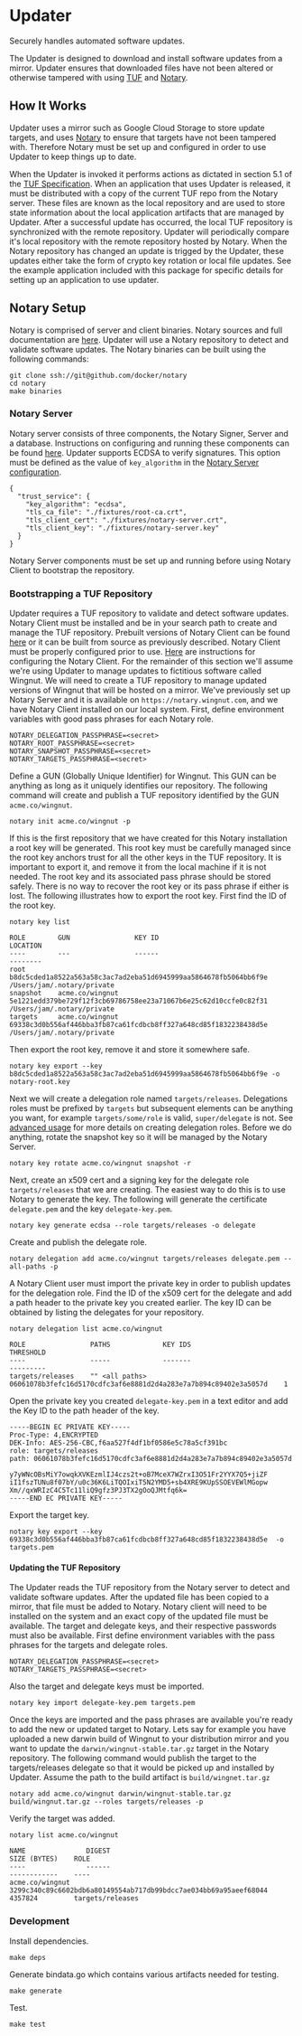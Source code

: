 # Updater

Securely handles automated software updates.

The Updater is designed to download and install software updates from a mirror. Updater ensures that downloaded files have not been altered or otherwise tampered with using [TUF](https://github.com/theupdateframework/tuf/blob/develop/docs/tuf-spec.txt) and  [Notary](https://github.com/docker/notary).

## How It Works

Updater uses a mirror such as Google Cloud Storage to store update targets, and uses [Notary](https://github.com/docker/notary) to ensure that targets have not been tampered with. Therefore Notary must be set up and configured in order to use Updater to keep things up to date.

When the Updater is invoked it performs actions as dictated in section 5.1 of the [TUF Specification](https://github.com/theupdateframework/tuf/blob/develop/docs/tuf-spec.txt). When an application that uses Updater is released, it must be distributed with a copy of the current TUF repo from the Notary server.  These files are known as the local repository and are used to store state information about the local application artifacts that are managed by Updater. After a successful update has occurred, the local TUF repository is synchronized with the remote repository. Updater will periodically compare it's local repository with the remote repository hosted by Notary.  When the Notary repository has changed an update is trigged by the Updater, these updates either take the form of crypto key rotation or local file updates. See the example application included with this package for specific details for setting up an application to use updater.

## Notary Setup

Notary is comprised of server and client binaries. Notary sources and full documentation are [here](https://github.com/docker/notary).  Updater will use a Notary repository to detect and validate software updates. The Notary binaries can be built using the following commands:

```
git clone ssh://git@github.com/docker/notary
cd notary
make binaries
```

### Notary Server

 Notary server consists of three components, the Notary Signer, Server and a database.  Instructions on configuring and running these components can be found [here](https://github.com/docker/notary/blob/master/docs/running_a_service.md).  Updater supports ECDSA to verify signatures.  This option must be defined as the value of `key_algorithm` in the [Notary Server configuration](https://github.com/docker/notary/blob/master/docs/reference/server-config.md).

 ```
 {
   "trust_service": {
     "key_algorithm": "ecdsa",
     "tls_ca_file": "./fixtures/root-ca.crt",
     "tls_client_cert": "./fixtures/notary-server.crt",
     "tls_client_key": "./fixtures/notary-server.key"
   }
 }
 ```

 Notary Server components must be set up and running before using Notary Client to bootstrap the repository.

### Bootstrapping a TUF Repository

Updater requires a TUF repository to validate and detect software updates. Notary Client must be installed and be in your search path to create and manage the TUF repository. Prebuilt versions of Notary Client can be found [here](https://github.com/docker/notary/releases) or it can be built from source as previously described. Notary Client must be properly configured prior to use. [Here](https://github.com/docker/notary/blob/master/docs/reference/client-config.md) are instructions for configuring the Notary Client. For the remainder of this section we'll assume we're using Updater to manage updates to fictitious software called Wingnut.  We will need to create a TUF repository to manage updated versions of Wingnut that will be hosted on a mirror.  We've previously set up Notary Server and it is available on `https://notary.wingnut.com`, and we have Notary Client installed on our local system.  First, define environment variables with good pass phrases for each Notary role.

```
NOTARY_DELEGATION_PASSPHRASE=<secret>
NOTARY_ROOT_PASSPHRASE=<secret>
NOTARY_SNAPSHOT_PASSPHRASE=<secret>
NOTARY_TARGETS_PASSPHRASE=<secret>
```

Define a GUN (Globally Unique Identifier) for Wingnut.  This GUN can be anything as long as it uniquely identifies our repository.  The following command will create and publish a TUF repository identified by the GUN `acme.co/wingnut`.

```
notary init acme.co/wingnut -p
```

If this is the first repository that we have created for this Notary installation a root key will be generated. This root key must be carefully managed since the root key anchors trust for all the other keys in the TUF repository. It is important to export it, and remove it from the local machine if it is not needed. The root key and its associated pass phrase should be stored safely. There is no way to recover the root key or its pass phrase if either is lost.  The following illustrates how to export the root key. First find the ID of the root key.

```
notary key list

ROLE        GUN                KEY ID                                                              LOCATION
----        ---                ------                                                              --------
root                           b8dc5cded1a8522a563a58c3ac7ad2eba51d6945999aa5864678fb5064bb6f9e    /Users/jam/.notary/private
snapshot    acme.co/wingnut    5e1221edd379be729f12f3cb69786758ee23a71067b6e25c62d10ccfe0c82f31    /Users/jam/.notary/private
targets     acme.co/wingnut    69338c3d0b556af446bba3fb87ca61fcdbcb8ff327a648cd85f1832238438d5e    /Users/jam/.notary/private
```

Then export the root key, remove it and store it somewhere safe.

```
notary key export --key b8dc5cded1a8522a563a58c3ac7ad2eba51d6945999aa5864678fb5064bb6f9e -o notary-root.key
```

Next we will create a delegation role named `targets/releases`. Delegations roles must be prefixed by `targets` but subsequent elements can be anything you want, for example `targets/some/role` is valid, `super/delegate` is not. See [advanced usage](https://github.com/docker/notary/blob/master/docs/advanced_usage.md) for more details on creating delegation roles.  Before we do anything, rotate the snapshot key so it will be managed by the Notary Server.

```
notary key rotate acme.co/wingnut snapshot -r
```

Next, create an x509 cert and a signing key for the delegate role `targets/releases` that we are creating. The easiest way to do this is to use Notary to generate the key. The following will generate the certificate `delegate.pem` and the key `delegate-key.pem`.

```
notary key generate ecdsa --role targets/releases -o delegate
```

Create and publish the delegate role.

```
notary delegation add acme.co/wingnut targets/releases delegate.pem --all-paths -p
```

A Notary Client user must import the private key in order to publish updates for the delegation role. Find the ID of the x509 cert for the delegate and add a path header to the private key you created earlier.  The key ID can be obtained by listing the delegates for your repository.

```
notary delegation list acme.co/wingnut

ROLE                PATHS             KEY IDS                                                             THRESHOLD
----                -----             -------                                                             ---------
targets/releases    "" <all paths>    06061078b3fefc16d5170cdfc3af6e8881d2d4a283e7a7b894c89402e3a5057d    1
```

Open the private key you created `delegate-key.pem` in a text editor and add the Key ID to the path header of the key.

```
-----BEGIN EC PRIVATE KEY-----
Proc-Type: 4,ENCRYPTED
DEK-Info: AES-256-CBC,f6aa527f4df1bf0586e5c78a5cf391bc
role: targets/releases
path: 06061078b3fefc16d5170cdfc3af6e8881d2d4a283e7a7b894c89402e3a5057d

y7yWNcOBsMiY7owqkXVKEzmlIJ4czs2t+oB7MceX7WZrxI3O51Fr2YYX7Q5+jiZF
iI1fszTUNu8f07bY/u0c36K6LiTQOIxiT5N2YMD5+sb4XRE9KUpSSOEVEWlMGopw
Xm//qxWRIzC4C5Tc11liQ9gfz3PJ3TX2gOoQJMtfq6k=
-----END EC PRIVATE KEY-----
```

Export the target key.

```
notary key export --key  69338c3d0b556af446bba3fb87ca61fcdbcb8ff327a648cd85f1832238438d5e  -o targets.pem
```

#### Updating the TUF Repository

The Updater reads the TUF repository from the Notary server to detect and validate software updates.  After the updated file has been copied to a mirror, that file must be added to Notary.  Notary client will need to be installed on the system and an exact copy of the updated file must be available.  The target and delegate keys, and their respective passwords must also be available.  First define environment variables with the pass phrases for the targets and delegate roles.

```
NOTARY_DELEGATION_PASSPHRASE=<secret>
NOTARY_TARGETS_PASSPHRASE=<secret>
```

Also the target and delegate keys must be imported.

```
notary key import delegate-key.pem targets.pem
```

Once the keys are imported and the pass phrases are available you're ready to add the new or updated target to Notary. Lets say for example you have uploaded a new darwin build of Wingnut to your distribution mirror and you want to update the `darwin/wingnut-stable.tar.gz` target in the Notary repository. The following command would publish the target to the targets/releases delegate so that it would be picked up and installed by Updater. Assume the path to the build artifact is `build/wingnet.tar.gz`

```
notary add acme.co/wingnut darwin/wingnut-stable.tar.gz build/wingnut.tar.gz --roles targets/releases -p
```

Verify the target was added.

```
notary list acme.co/wingnut

NAME               DIGEST                                                              SIZE (BYTES)    ROLE
----               ------                                                              ------------    ----
acme.co/wingnut    3299c340c89c6602bdb6a80149554ab717db99bdcc7ae034bb69a95aeef68044    4357824         targets/releases
```

### Development

Install dependencies.

```
make deps
```

Generate bindata.go which contains various artifacts needed for testing.

```
make generate
```

Test.

```
make test
```
